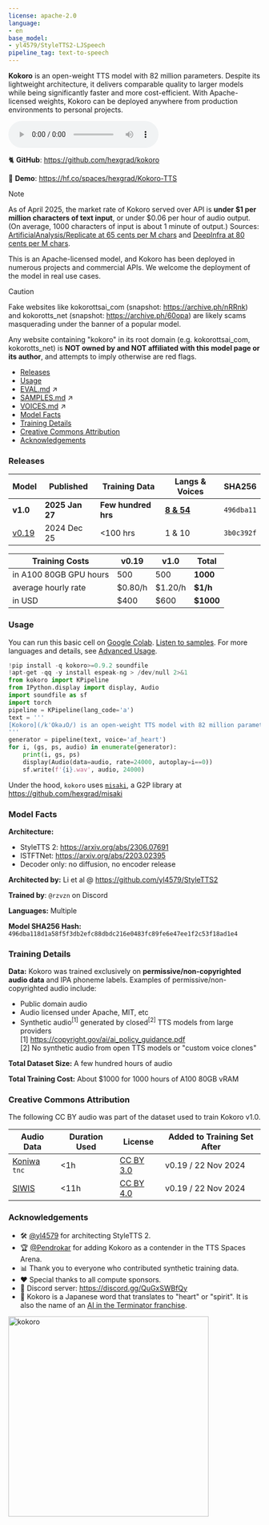 ```yaml
---
license: apache-2.0
language:
- en
base_model:
- yl4579/StyleTTS2-LJSpeech
pipeline_tag: text-to-speech
---
```

**Kokoro** is an open-weight TTS model with 82 million parameters. Despite its lightweight architecture, it delivers comparable quality to larger models while being significantly faster and more cost-efficient. With Apache-licensed weights, Kokoro can be deployed anywhere from production environments to personal projects.

<audio controls><source src="https://huggingface.co/hexgrad/Kokoro-82M/resolve/main/samples/HEARME.wav" type="audio/wav"></audio>

🐈 **GitHub**: https://github.com/hexgrad/kokoro

🚀 **Demo**: https://hf.co/spaces/hexgrad/Kokoro-TTS

> [!NOTE]
> As of April 2025, the market rate of Kokoro served over API is **under $1 per million characters of text input**, or under $0.06 per hour of audio output. (On average, 1000 characters of input is about 1 minute of output.) Sources: [ArtificialAnalysis/Replicate at 65 cents per M chars](https://artificialanalysis.ai/text-to-speech/model-family/kokoro#price) and [DeepInfra at 80 cents per M chars](https://deepinfra.com/hexgrad/Kokoro-82M).
>
> This is an Apache-licensed model, and Kokoro has been deployed in numerous projects and commercial APIs. We welcome the deployment of the model in real use cases.

> [!CAUTION]
> Fake websites like kokorottsai_com (snapshot: https://archive.ph/nRRnk) and kokorotts_net (snapshot: https://archive.ph/60opa) are likely scams masquerading under the banner of a popular model.
>
> Any website containing "kokoro" in its root domain (e.g. kokorottsai_com, kokorotts_net) is **NOT owned by and NOT affiliated with this model page or its author**, and attempts to imply otherwise are red flags.

- [Releases](#releases)
- [Usage](#usage)
- [EVAL.md](https://huggingface.co/hexgrad/Kokoro-82M/blob/main/EVAL.md) ↗️
- [SAMPLES.md](https://huggingface.co/hexgrad/Kokoro-82M/blob/main/SAMPLES.md) ↗️
- [VOICES.md](https://huggingface.co/hexgrad/Kokoro-82M/blob/main/VOICES.md) ↗️
- [Model Facts](#model-facts)
- [Training Details](#training-details)
- [Creative Commons Attribution](#creative-commons-attribution)
- [Acknowledgements](#acknowledgements)

### Releases

| Model | Published | Training Data | Langs & Voices | SHA256 |
| ----- | --------- | ------------- | -------------- | ------ |
| **v1.0** | **2025 Jan 27** | **Few hundred hrs** | [**8 & 54**](https://huggingface.co/hexgrad/Kokoro-82M/blob/main/VOICES.md) | `496dba11` |
| [v0.19](https://huggingface.co/hexgrad/kLegacy/tree/main/v0.19) | 2024 Dec 25 | <100 hrs | 1 & 10 | `3b0c392f` |

| Training Costs | v0.19 | v1.0 | **Total** |
| -------------- | ----- | ---- | ----- |
| in A100 80GB GPU hours | 500 | 500 | **1000** |
| average hourly rate | $0.80/h | $1.20/h | **$1/h** |
| in USD | $400 | $600 | **$1000** |

### Usage
You can run this basic cell on [Google Colab](https://colab.research.google.com/). [Listen to samples](https://huggingface.co/hexgrad/Kokoro-82M/blob/main/SAMPLES.md). For more languages and details, see [Advanced Usage](https://github.com/hexgrad/kokoro?tab=readme-ov-file#advanced-usage).
```py
!pip install -q kokoro>=0.9.2 soundfile
!apt-get -qq -y install espeak-ng > /dev/null 2>&1
from kokoro import KPipeline
from IPython.display import display, Audio
import soundfile as sf
import torch
pipeline = KPipeline(lang_code='a')
text = '''
[Kokoro](/kˈOkəɹO/) is an open-weight TTS model with 82 million parameters. Despite its lightweight architecture, it delivers comparable quality to larger models while being significantly faster and more cost-efficient. With Apache-licensed weights, [Kokoro](/kˈOkəɹO/) can be deployed anywhere from production environments to personal projects.
'''
generator = pipeline(text, voice='af_heart')
for i, (gs, ps, audio) in enumerate(generator):
    print(i, gs, ps)
    display(Audio(data=audio, rate=24000, autoplay=i==0))
    sf.write(f'{i}.wav', audio, 24000)
```
Under the hood, `kokoro` uses [`misaki`](https://pypi.org/project/misaki/), a G2P library at https://github.com/hexgrad/misaki

### Model Facts

**Architecture:**
- StyleTTS 2: https://arxiv.org/abs/2306.07691
- ISTFTNet: https://arxiv.org/abs/2203.02395
- Decoder only: no diffusion, no encoder release

**Architected by:** Li et al @ https://github.com/yl4579/StyleTTS2

**Trained by**: `@rzvzn` on Discord

**Languages:** Multiple

**Model SHA256 Hash:** `496dba118d1a58f5f3db2efc88dbdc216e0483fc89fe6e47ee1f2c53f18ad1e4`

### Training Details

**Data:** Kokoro was trained exclusively on **permissive/non-copyrighted audio data** and IPA phoneme labels. Examples of permissive/non-copyrighted audio include:
- Public domain audio
- Audio licensed under Apache, MIT, etc
- Synthetic audio<sup>[1]</sup> generated by closed<sup>[2]</sup> TTS models from large providers<br/>
[1] https://copyright.gov/ai/ai_policy_guidance.pdf<br/>
[2] No synthetic audio from open TTS models or "custom voice clones"

**Total Dataset Size:** A few hundred hours of audio

**Total Training Cost:** About $1000 for 1000 hours of A100 80GB vRAM

### Creative Commons Attribution

The following CC BY audio was part of the dataset used to train Kokoro v1.0.

| Audio Data | Duration Used | License | Added to Training Set After |
| ---------- | ------------- | ------- | --------------------------- |
| [Koniwa](https://github.com/koniwa/koniwa) `tnc` | <1h | [CC BY 3.0](https://creativecommons.org/licenses/by/3.0/deed.ja) | v0.19 / 22 Nov 2024 |
| [SIWIS](https://datashare.ed.ac.uk/handle/10283/2353) | <11h | [CC BY 4.0](https://datashare.ed.ac.uk/bitstream/handle/10283/2353/license_text) | v0.19 / 22 Nov 2024 |

### Acknowledgements

- 🛠️ [@yl4579](https://huggingface.co/yl4579) for architecting StyleTTS 2.
- 🏆 [@Pendrokar](https://huggingface.co/Pendrokar) for adding Kokoro as a contender in the TTS Spaces Arena.
- 📊 Thank you to everyone who contributed synthetic training data.
- ❤️ Special thanks to all compute sponsors.
- 👾 Discord server: https://discord.gg/QuGxSWBfQy
- 🪽 Kokoro is a Japanese word that translates to "heart" or "spirit". It is also the name of an [AI in the Terminator franchise](https://terminator.fandom.com/wiki/Kokoro).

<img src="https://static0.gamerantimages.com/wordpress/wp-content/uploads/2024/08/terminator-zero-41-1.jpg" width="400" alt="kokoro" />
